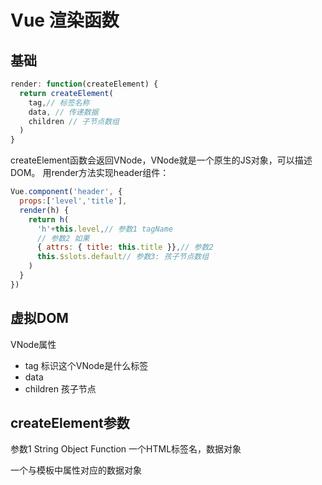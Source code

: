 
# Vue 渲染函数
## 基础
```js
render: function(createElement) {
  return createElement(
    tag,// 标签名称
    data, // 传递数据
    children // 子节点数组
  )
}
```
createElement函数会返回VNode，VNode就是一个原生的JS对象，可以描述DOM。
用render方法实现header组件：
```js
Vue.component('header', {
  props:['level','title'],
  render(h) {
    return h(
      'h'+this.level,// 参数1 tagName
      // 参数2 如果
      { attrs: { title: this.title }},// 参数2 
      this.$slots.default// 参数3: 孩子节点数组
    )
  }
})
```

## 虚拟DOM
VNode属性
- tag 标识这个VNode是什么标签
- data
- children 孩子节点

## createElement参数
参数1 String Object Function
一个HTML标签名，数据对象

一个与模板中属性对应的数据对象


